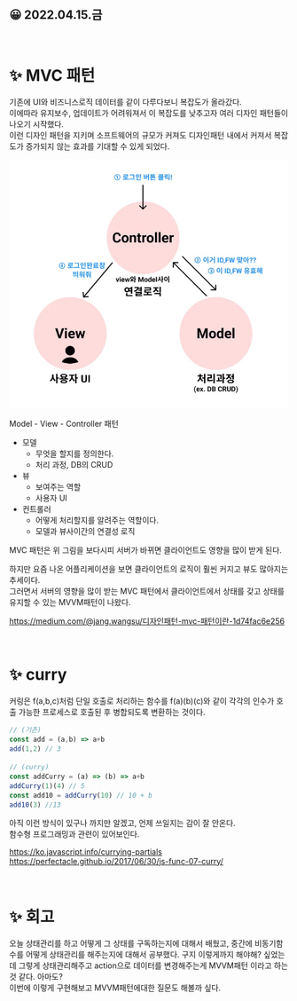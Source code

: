 ## 😀 2022.04.15.금

<br/>

# ✨ MVC 패턴

기존에 UI와 비즈니스로직 데이터를 같이 다루다보니 복잡도가 올라갔다.  
이에따라 유지보수, 업데이트가 어려워져서 이 복잡도를 낮추고자 여러 디자인 패턴들이 나오기 시작했다.  
이런 디자인 패턴을 지키며 소프트웨어의 규모가 커져도 디자인패턴 내에서 커져서 복잡도가 증가되지 않는 효과를 기대할 수 있게 되었다.  

![MVC 패턴](../../images/2022/04/MVC패턴.jpg)

Model - View - Controller 패턴

- 모델 
  - 무엇을 할지를 정의한다. 
  - 처리 과정, DB의 CRUD
- 뷰 
  - 보여주는 역할
  - 사용자 UI
- 컨트롤러 
  - 어떻게 처리할지를 알려주는 역할이다.  
  - 모델과 뷰사이간의 연결성 로직 

MVC 패턴은 위 그림을 보다시피 서버가 바뀌면 클라이언트도 영향을 많이 받게 된다.  

하지만 요즘 나온 어플리케이션을 보면 클라이언트의 로직이 훨씬 커지고 뷰도 많아지는 추세이다.  
그러면서 서버의 영향을 많이 받는 MVC 패턴에서 클라이언트에서 상태를 갖고 상태를 유지할 수 있는 
MVVM패턴이 나왔다.  

<https://medium.com/@jang.wangsu/디자인패턴-mvc-패턴이란-1d74fac6e256>

<br />

# ✨ curry

커링은 f(a,b,c)처럼 단일 호출로 처리하는 함수를 f(a)(b)(c)와 같이 각각의 인수가 호출 가능한 프로세스로 호출된 후 병합되도록 변환하는 것이다.  

```js
// (기존)
const add = (a,b) => a+b
add(1,2) // 3

// (curry)
const addCurry = (a) => (b) => a+b
addCurry(1)(4) // 5
const add10 = addCurry(10) // 10 + b
add10(3) //13

```

아직 이런 방식이 있구나 까지만 알겠고, 언제 쓰일지는 감이 잘 안온다.  
함수형 프로그래밍과 관련이 있어보인다.  

<https://ko.javascript.info/currying-partials>
<https://perfectacle.github.io/2017/06/30/js-func-07-curry/>

<br />


# ✨ 회고

오늘 상태관리를 하고 어떻게 그 상태를 구독하는지에 대해서 배웠고, 중간에 비동기함수를 어떻게 상태관리를 해주는지에 대해서 공부했다.  구지 이렇게까지 해야해? 싶었는데 그렇게 상태관리해주고 action으로 데이터를 변경해주는게 MVVM패턴 이라고 하는 것 같다. 아마도?  
이번에 이렇게 구현해보고 MVVM패턴에대한 질문도 해볼까 싶다.
